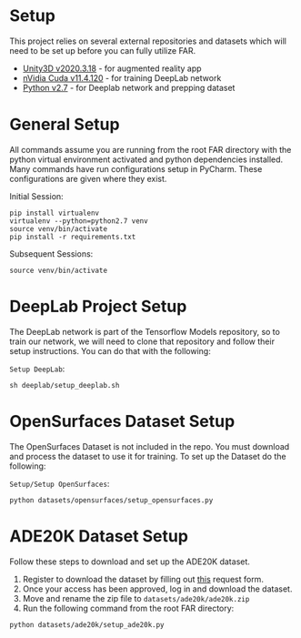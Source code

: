 # Setup
This project relies on several external repositories and datasets which will need to be set up before you can fully utilize FAR.
* [Unity3D v2020.3.18](https://unity3d.com/get-unity/download/archive) - for augmented reality app
* [nVidia Cuda v11.4.120](https://docs.nvidia.com/cuda/cuda-installation-guide-linux/index.html) - for training DeepLab network
* [Python v2.7](https://www.python.org/download/releases/2.7/) - for Deeplab network and prepping dataset

# General Setup
All commands assume you are running from the root FAR directory with the python virtual environment activated and python dependencies installed.
Many commands have run configurations setup in PyCharm. These configurations are given where they exist.

Initial Session:
```
pip install virtualenv
virtualenv --python=python2.7 venv
source venv/bin/activate
pip install -r requirements.txt
```
Subsequent Sessions:
```
source venv/bin/activate
```

# DeepLab Project Setup
The DeepLab network is part of the Tensorflow Models repository, so to train our network, we will need to clone that
repository and follow their setup instructions. You can do that with the following:

`Setup DeepLab`:
```
sh deeplab/setup_deeplab.sh
```



# OpenSurfaces Dataset Setup
The OpenSurfaces Dataset is not included in the repo. You must download and process the dataset to use it for training.
To set up the Dataset do the following:

`Setup/Setup OpenSurfaces`:
```
python datasets/opensurfaces/setup_opensurfaces.py
```

# ADE20K Dataset Setup
Follow these steps to download and set up the ADE20K dataset.
1. Register to download the dataset by filling out [this](http://groups.csail.mit.edu/vision/datasets/ADE20K/request_data/register) request form.
2. Once your access has been approved, log in and download the dataset.
3. Move and rename the zip file to `datasets/ade20k/ade20k.zip`
4. Run the following command from the root FAR directory: 
```
python datasets/ade20k/setup_ade20k.py
```
